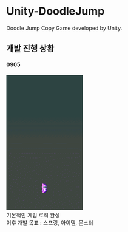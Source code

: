 # Unity-DoodleJump
Doodle Jump Copy Game developed by Unity.   

## 개발 진행 상황
#### 0905
<img src="gifs/200904.gif" width="40%" height="30%" title="진행상황" alt="진행상황"></img>   
기본적인 게임 로직 완성   
이후 개발 목표 : 스프링, 아이템, 몬스터   
